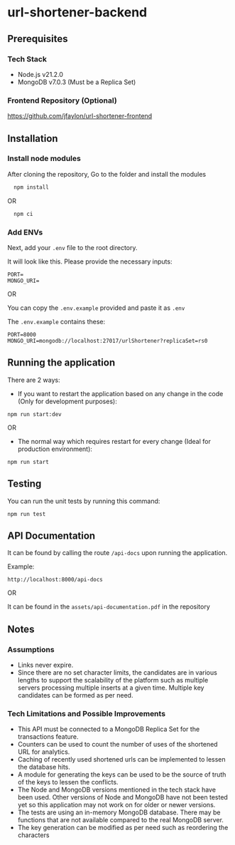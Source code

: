 # url-shortener-backend

## Prerequisites

### Tech Stack
- Node.js v21.2.0
- MongoDB v7.0.3 (Must be a Replica Set)

### Frontend Repository (Optional)

https://github.com/jfaylon/url-shortener-frontend


## Installation

### Install node modules
After cloning the repository, Go to the folder and install the modules

```bash
  npm install
```
OR 
```bash
  npm ci
```

### Add ENVs
Next, add your `.env` file to the root directory.

It will look like this. Please provide the necessary inputs:

```
PORT=
MONGO_URI=
```

OR

You can copy the `.env.example` provided and paste it as `.env`

The `.env.example` contains these:

```
PORT=8000
MONGO_URI=mongodb://localhost:27017/urlShortener?replicaSet=rs0
```

## Running the application
There are 2 ways:

- If you want to restart the application based on any change in the code (Only for development purposes):

```
npm run start:dev
```
OR
-  The normal way which requires restart for every change (Ideal for production environment):

```
npm run start
```

## Testing
You can run the unit tests by running this command:

```
npm run test
```

## API Documentation

It can be found by calling the route `/api-docs` upon running the application.

Example:

```
http://localhost:8000/api-docs
```

OR

It can be found in the `assets/api-documentation.pdf` in the repository

## Notes

### Assumptions
- Links never expire.
- Since there are no set character limits, the candidates are in various lengths to support the scalability of the platform such as multiple servers processing multiple inserts at a given time. Multiple key candidates can be formed as per need.

### Tech Limitations and Possible Improvements
- This API must be connected to a MongoDB Replica Set for the transactions feature.
- Counters can be used to count the number of uses of the shortened URL for analytics.
- Caching of recently used shortened urls can be implemented to lessen the database hits.
- A module for generating the keys can be used to be the source of truth of the keys to lessen the conflicts.
- The Node and MongoDB versions mentioned in the tech stack have been used. Other versions of Node and MongoDB have not been tested yet so this application may not work on for older or newer versions.
- The tests are using an in-memory MongoDB database. There may be functions that are not available compared to the real MongoDB server.
- The key generation can be modified as per need such as reordering the characters
